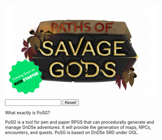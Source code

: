 <link rel="stylesheet" href="style.css">

<img class="posg-logo" src="assets/posg_logo.png" alt="PoSG logo">

<!--start interaction section-->
<input type="text" id="input-query" name="query">
<button type="button" id="btn-reset">Reset!</button>
<!--end interaction section-->

<div class="faq-section">
  <div class="aq" tags="dnd,test" faq-id="q0">
    <p class="question">What exactly is PoSG?</p>
    <p class="answer">PoSG is a tool for pen and paper RPGS that can procedurally generate and manage DnD5e adventures. It will provide the generation of maps, NPCs, encounters, and quests. PoSG is based on DnD5e SRD under OGL.</p>
  </div>
</div>

<!--start script section-->
<script>
  
  <!--start dictionary section-->
  const dictionary = {
    "dnd":["dnd","5th","SRD","OGL"]
  };
  <!--end dictionary section-->
  
  let input = document.getElementById("input-query");
  input.addEventListener('input', function (evt) {
    onInput(input.value);
  });
  
  let resetButton = document.getElementById("btn-reset");
  resetButton.addEventListener('click', function (evt) {
    reset();
  });
  
  function onInput(value){
    if(value === ""){
      reset();
      return;
    }
    
    value = value.toLowerCase();
    
    let aqs = document.getElementsByClassName("aq");
    /*element.classList.add('invisible')*/
    Array.from(aqs).forEach(element => {
      let has = hasQuery(element,value);
      if(has){
        element.classList.remove('invisible');
      }else{
        element.classList.add('invisible');
      }
    });
  }
  
  function hasQuery(element,query){
  
    let tags = element.getAttribute("tags");
    console.log(tags);
    let tagList = tags.split(",");
    console.log(tagList);
    
    let tagSummary = [];
    
    tagList.forEach(tag => {
      console.log(tag);
      let entries = dictionary[tag];
      console.log(entries);
      if(!entries){
        tagSummary = tagSummary.concat([tag]);
      }else{
        tagSummary = tagSummary.concat(entries);
      }
      
      console.log(tagSummary);
    });
    
    return tagSummary.includes(query);
  }
  
  function reset(){
    document.getElementById("input-query").value = "";
    let aqs = document.getElementsByClassName("aq");
    Array.from(aqs).forEach(element => element.classList.remove('invisible'));
  }
</script>
<!--end script section-->
